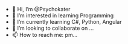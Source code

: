 - 👋 Hi, I’m @Psychokater
- 👀 I’m interested in learning Programming
- 🌱 I’m currently learning C#, Python, Angular
- 💞️ I’m looking to collaborate on ...
- 📫 How to reach me: pm...

<!---
Psychokater/Psychokater is a ✨ special ✨ repository because its `README.md` (this file) appears on your GitHub profile.
You can click the Preview link to take a look at your changes.
--->
